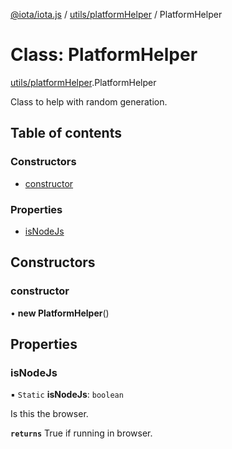 [@iota/iota.js](../README.md) / [utils/platformHelper](../modules/utils_platformhelper.md) / PlatformHelper

# Class: PlatformHelper

[utils/platformHelper](../modules/utils_platformhelper.md).PlatformHelper

Class to help with random generation.

## Table of contents

### Constructors

- [constructor](utils_platformhelper.platformhelper.md#constructor)

### Properties

- [isNodeJs](utils_platformhelper.platformhelper.md#isnodejs)

## Constructors

### constructor

• **new PlatformHelper**()

## Properties

### isNodeJs

▪ `Static` **isNodeJs**: `boolean`

Is this the browser.

**`returns`** True if running in browser.
